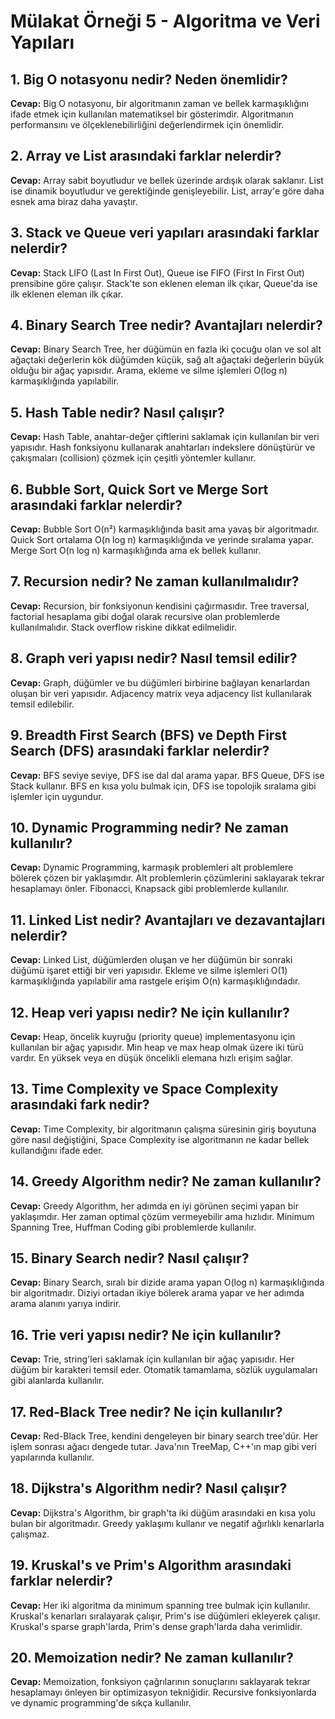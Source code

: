 # Mülakat Örneği 5 - Algoritma ve Veri Yapıları

## 1. Big O notasyonu nedir? Neden önemlidir?
**Cevap:** Big O notasyonu, bir algoritmanın zaman ve bellek karmaşıklığını ifade etmek için kullanılan matematiksel bir gösterimdir. Algoritmanın performansını ve ölçeklenebilirliğini değerlendirmek için önemlidir.

## 2. Array ve List arasındaki farklar nelerdir?
**Cevap:** Array sabit boyutludur ve bellek üzerinde ardışık olarak saklanır. List ise dinamik boyutludur ve gerektiğinde genişleyebilir. List, array'e göre daha esnek ama biraz daha yavaştır.

## 3. Stack ve Queue veri yapıları arasındaki farklar nelerdir?
**Cevap:** Stack LIFO (Last In First Out), Queue ise FIFO (First In First Out) prensibine göre çalışır. Stack'te son eklenen eleman ilk çıkar, Queue'da ise ilk eklenen eleman ilk çıkar.

## 4. Binary Search Tree nedir? Avantajları nelerdir?
**Cevap:** Binary Search Tree, her düğümün en fazla iki çocuğu olan ve sol alt ağaçtaki değerlerin kök düğümden küçük, sağ alt ağaçtaki değerlerin büyük olduğu bir ağaç yapısıdır. Arama, ekleme ve silme işlemleri O(log n) karmaşıklığında yapılabilir.

## 5. Hash Table nedir? Nasıl çalışır?
**Cevap:** Hash Table, anahtar-değer çiftlerini saklamak için kullanılan bir veri yapısıdır. Hash fonksiyonu kullanarak anahtarları indekslere dönüştürür ve çakışmaları (collision) çözmek için çeşitli yöntemler kullanır.

## 6. Bubble Sort, Quick Sort ve Merge Sort arasındaki farklar nelerdir?
**Cevap:** Bubble Sort O(n²) karmaşıklığında basit ama yavaş bir algoritmadır. Quick Sort ortalama O(n log n) karmaşıklığında ve yerinde sıralama yapar. Merge Sort O(n log n) karmaşıklığında ama ek bellek kullanır.

## 7. Recursion nedir? Ne zaman kullanılmalıdır?
**Cevap:** Recursion, bir fonksiyonun kendisini çağırmasıdır. Tree traversal, factorial hesaplama gibi doğal olarak recursive olan problemlerde kullanılmalıdır. Stack overflow riskine dikkat edilmelidir.

## 8. Graph veri yapısı nedir? Nasıl temsil edilir?
**Cevap:** Graph, düğümler ve bu düğümleri birbirine bağlayan kenarlardan oluşan bir veri yapısıdır. Adjacency matrix veya adjacency list kullanılarak temsil edilebilir.

## 9. Breadth First Search (BFS) ve Depth First Search (DFS) arasındaki farklar nelerdir?
**Cevap:** BFS seviye seviye, DFS ise dal dal arama yapar. BFS Queue, DFS ise Stack kullanır. BFS en kısa yolu bulmak için, DFS ise topolojik sıralama gibi işlemler için uygundur.

## 10. Dynamic Programming nedir? Ne zaman kullanılır?
**Cevap:** Dynamic Programming, karmaşık problemleri alt problemlere bölerek çözen bir yaklaşımdır. Alt problemlerin çözümlerini saklayarak tekrar hesaplamayı önler. Fibonacci, Knapsack gibi problemlerde kullanılır.

## 11. Linked List nedir? Avantajları ve dezavantajları nelerdir?
**Cevap:** Linked List, düğümlerden oluşan ve her düğümün bir sonraki düğümü işaret ettiği bir veri yapısıdır. Ekleme ve silme işlemleri O(1) karmaşıklığında yapılabilir ama rastgele erişim O(n) karmaşıklığındadır.

## 12. Heap veri yapısı nedir? Ne için kullanılır?
**Cevap:** Heap, öncelik kuyruğu (priority queue) implementasyonu için kullanılan bir ağaç yapısıdır. Min heap ve max heap olmak üzere iki türü vardır. En yüksek veya en düşük öncelikli elemana hızlı erişim sağlar.

## 13. Time Complexity ve Space Complexity arasındaki fark nedir?
**Cevap:** Time Complexity, bir algoritmanın çalışma süresinin giriş boyutuna göre nasıl değiştiğini, Space Complexity ise algoritmanın ne kadar bellek kullandığını ifade eder.

## 14. Greedy Algorithm nedir? Ne zaman kullanılır?
**Cevap:** Greedy Algorithm, her adımda en iyi görünen seçimi yapan bir yaklaşımdır. Her zaman optimal çözüm vermeyebilir ama hızlıdır. Minimum Spanning Tree, Huffman Coding gibi problemlerde kullanılır.

## 15. Binary Search nedir? Nasıl çalışır?
**Cevap:** Binary Search, sıralı bir dizide arama yapan O(log n) karmaşıklığında bir algoritmadır. Diziyi ortadan ikiye bölerek arama yapar ve her adımda arama alanını yarıya indirir.

## 16. Trie veri yapısı nedir? Ne için kullanılır?
**Cevap:** Trie, string'leri saklamak için kullanılan bir ağaç yapısıdır. Her düğüm bir karakteri temsil eder. Otomatik tamamlama, sözlük uygulamaları gibi alanlarda kullanılır.

## 17. Red-Black Tree nedir? Ne için kullanılır?
**Cevap:** Red-Black Tree, kendini dengeleyen bir binary search tree'dür. Her işlem sonrası ağacı dengede tutar. Java'nın TreeMap, C++'ın map gibi veri yapılarında kullanılır.

## 18. Dijkstra's Algorithm nedir? Nasıl çalışır?
**Cevap:** Dijkstra's Algorithm, bir graph'ta iki düğüm arasındaki en kısa yolu bulan bir algoritmadır. Greedy yaklaşımı kullanır ve negatif ağırlıklı kenarlarla çalışmaz.

## 19. Kruskal's ve Prim's Algorithm arasındaki farklar nelerdir?
**Cevap:** Her iki algoritma da minimum spanning tree bulmak için kullanılır. Kruskal's kenarları sıralayarak çalışır, Prim's ise düğümleri ekleyerek çalışır. Kruskal's sparse graph'larda, Prim's dense graph'larda daha verimlidir.

## 20. Memoization nedir? Ne zaman kullanılır?
**Cevap:** Memoization, fonksiyon çağrılarının sonuçlarını saklayarak tekrar hesaplamayı önleyen bir optimizasyon tekniğidir. Recursive fonksiyonlarda ve dynamic programming'de sıkça kullanılır. 